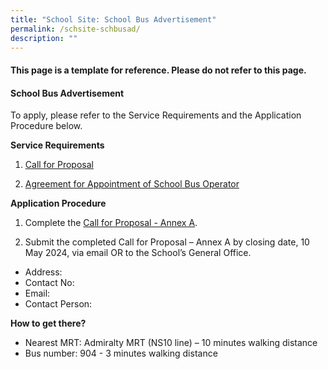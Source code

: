 ```yaml
---
title: "School Site: School Bus Advertisement"
permalink: /schsite-schbusad/
description: ""
---
```

#### This page is a template for reference. Please do not refer to this page.

#### School Bus Advertisement

To apply, please refer to the Service Requirements and the Application Procedure below.

**Service Requirements**
1.	[Call for Proposal](/files/Test%20file.pdf)
 
2.	[Agreement for Appointment of School Bus Operator](/files/Test%20file.pdf)

**Application Procedure**

1. Complete the [Call for Proposal - Annex A](/files/Test%20file.pdf).
  	
2. Submit the completed Call for Proposal – Annex A by closing date, 10 May 2024, via email OR to the School’s General Office.

* Address:
* Contact No:
* Email:
* Contact Person:



**How to get there?**
* Nearest MRT: Admiralty MRT (NS10 line) – 10 minutes walking distance
* Bus number: 904 - 3 minutes walking distance 